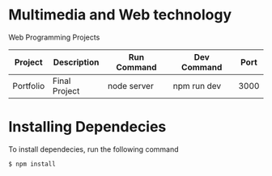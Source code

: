 # 	Multimedia and Web technology
Web Programming Projects

| Project       | Description    |Run Command   | Dev Command | Port      |
| ------------- | -------------- |------------- | ----------- | --------- |
| Portfolio     | Final Project  | node server  | npm run dev | 3000      |

# Installing Dependecies

To install dependecies, run the following command

`$ npm install` 
